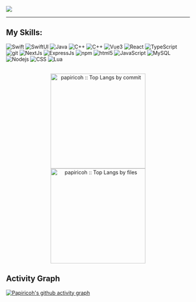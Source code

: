 

<img src="https://github-stats-alpha.vercel.app/api?username=papiricoh&cc=22272e&tc=37BCF6&ic=fff&bc=0000" />
<hr>
<h2>My Skills:</h2>
<p>
  <img alt="Swift" src="https://img.shields.io/badge/-Swift-F05138?style=flat-square&logo=swift&logoColor=white" />
  <img alt="SwiftUI" src="https://img.shields.io/badge/-SwiftUI-purple?style=flat-square&logo=swift&logoColor=white" />
  <img alt="Java" src="https://img.shields.io/badge/-Java-ED8B00?style=flat-square&logo=openjdk&logoColor=white" />
  <img alt="C++" src="https://img.shields.io/badge/-C++-blue?style=flat-square&logo=cplusplus&logoColor=white" />
  <img alt="C++" src="https://img.shields.io/badge/-CSharp-blueviolet?style=flat-square&logo=dotnet&logoColor=white" />
  <img alt="Vue3" src="https://img.shields.io/badge/-Vue.js-006125?style=flat-square&logo=vue.js&logoColor=white" />
  <img alt="React" src="https://img.shields.io/badge/-React-45b8d8?style=flat-square&logo=react&logoColor=white" />
  <img alt="TypeScript" src="https://img.shields.io/badge/-TypeScript-007ACC?style=flat-square&logo=typescript&logoColor=white" />
  <img alt="git" src="https://img.shields.io/badge/-Git-F05032?style=flat-square&logo=git&logoColor=white" />
  <img alt="NextJs" src="https://img.shields.io/badge/-NextJs-000000?style=flat-square&logo=nextdotjs&logoColor=white" />
  <img alt="ExpressJs" src="https://img.shields.io/badge/-Express.js-yellow?style=flat-square&logo=express&logoColor=white" />
  <img alt="npm" src="https://img.shields.io/badge/-NPM-CB3837?style=flat-square&logo=npm&logoColor=white" />
  <img alt="html5" src="https://img.shields.io/badge/-HTML5-E34F26?style=flat-square&logo=html5&logoColor=white" />
  <img alt="JavaScript" src="https://img.shields.io/badge/-Javascript-fcba03?style=flat-square&logo=javascript&logoColor=white" />
  <img alt="MySQL" src="https://img.shields.io/badge/-MySQL-13aa52?style=flat-square&logo=mysql&logoColor=white" />
  <img alt="Nodejs" src="https://img.shields.io/badge/-Nodejs-43853d?style=flat-square&logo=Node.js&logoColor=white" />
  <img alt="CSS" src="https://img.shields.io/badge/-CSS-purple?style=flat-square&logo=css3&logoColor=white" />
  <img alt="Lua" src="https://img.shields.io/badge/-Lua-blue?style=flat-square&logo=lua&logoColor=white" />
</p>
<p align="center">
  <br>
  <img height="260" src="https://github-profile-summary-cards.vercel.app/api/cards/most-commit-language?username=papiricoh&theme=dracula&layout=compact&hide_border=true" alt="papiricoh :: Top Langs by commit" />
  <img height="260" src="https://github-readme-stats.vercel.app/api/top-langs/?username=papiricoh&theme=transparent" alt="papiricoh :: Top Langs by files" />
</p>

## Activity Graph
[![Papiricoh's github activity graph](https://github-readme-activity-graph.vercel.app/graph?username=papiricoh&theme=dracula)](https://github.com/ashutosh00710/github-readme-activity-graph)
